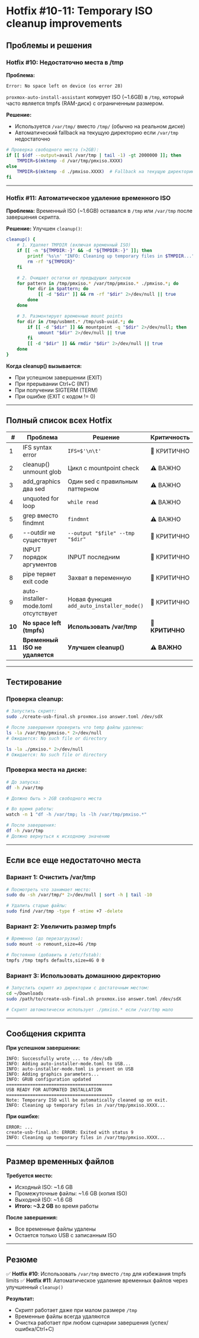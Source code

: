 # Hotfix #10-11: Temporary ISO cleanup improvements

## Проблемы и решения

### Hotfix #10: Недостаточно места в /tmp

**Проблема:**
```
Error: No space left on device (os error 28)
```

`proxmox-auto-install-assistant` копирует ISO (~1.6GB) в `/tmp`, который часто является tmpfs (RAM-диск) с ограниченным размером.

**Решение:**
- Используется `/var/tmp/` вместо `/tmp/` (обычно на реальном диске)
- Автоматический fallback на текущую директорию если `/var/tmp` недостаточно

```bash
# Проверка свободного места (>2GB):
if [[ $(df --output=avail /var/tmp | tail -1) -gt 2000000 ]]; then
    TMPDIR=$(mktemp -d /var/tmp/pmxiso.XXXX)
else
    TMPDIR=$(mktemp -d ./pmxiso.XXXX)  # Fallback на текущую директорию
fi
```

---

### Hotfix #11: Автоматическое удаление временного ISO

**Проблема:**
Временный ISO (~1.6GB) оставался в `/tmp` или `/var/tmp` после завершения скрипта.

**Решение:**
Улучшен `cleanup()`:

```bash
cleanup() {
    # 1. Удаляет TMPDIR (включая временный ISO)
    if [[ -n "${TMPDIR:-}" && -d "${TMPDIR:-}" ]]; then
        printf '%s\n' "INFO: Cleaning up temporary files in $TMPDIR..." >&2
        rm -rf "${TMPDIR}"
    fi

    # 2. Очищает остатки от предыдущих запусков
    for pattern in /tmp/pmxiso.* /var/tmp/pmxiso.* ./pmxiso.*; do
        for dir in $pattern; do
            [[ -d "$dir" ]] && rm -rf "$dir" 2>/dev/null || true
        done
    done

    # 3. Размонтирует временные mount points
    for dir in /tmp/usbmnt.* /tmp/usb-uuid.*; do
        if [[ -d "$dir" ]] && mountpoint -q "$dir" 2>/dev/null; then
            umount "$dir" 2>/dev/null || true
        fi
        [[ -d "$dir" ]] && rmdir "$dir" 2>/dev/null || true
    done
}
```

**Когда cleanup() вызывается:**
- При успешном завершении (EXIT)
- При прерывании Ctrl+C (INT)
- При получении SIGTERM (TERM)
- При ошибке (EXIT с кодом != 0)

---

## Полный список всех Hotfix

| # | Проблема | Решение | Критичность |
|---|----------|---------|-------------|
| 1 | IFS syntax error | `IFS=$'\n\t'` | 🔴 КРИТИЧНО |
| 2 | cleanup() unmount glob | Цикл с mountpoint check | ⚠️ ВАЖНО |
| 3 | add_graphics два sed | Один sed с правильным паттерном | ⚠️ ВАЖНО |
| 4 | unquoted for loop | `while read` | ⚠️ ВАЖНО |
| 5 | grep вместо findmnt | `findmnt` | ⚠️ ВАЖНО |
| 6 | --outdir не существует | `--output "$file" --tmp "$dir"` | 🔴 КРИТИЧНО |
| 7 | INPUT порядок аргументов | INPUT последним | 🔴 КРИТИЧНО |
| 8 | pipe теряет exit code | Захват в переменную | 🔴 КРИТИЧНО |
| 9 | auto-installer-mode.toml отсутствует | Новая функция `add_auto_installer_mode()` | 🔴 КРИТИЧНО |
| **10** | **No space left (tmpfs)** | **Использовать /var/tmp** | **🔴 КРИТИЧНО** |
| **11** | **Временный ISO не удаляется** | **Улучшен cleanup()** | **⚠️ ВАЖНО** |

---

## Тестирование

### Проверка cleanup:

```bash
# Запустить скрипт:
sudo ./create-usb-final.sh proxmox.iso answer.toml /dev/sdX

# После завершения проверить что temp файлы удалены:
ls -la /var/tmp/pmxiso.* 2>/dev/null
# Ожидается: No such file or directory

ls -la ./pmxiso.* 2>/dev/null
# Ожидается: No such file or directory
```

### Проверка места на диске:

```bash
# До запуска:
df -h /var/tmp

# Должно быть > 2GB свободного места

# Во время работы:
watch -n 1 "df -h /var/tmp; ls -lh /var/tmp/pmxiso.*"

# После завершения:
df -h /var/tmp
# Должно вернуться к исходному значению
```

---

## Если все еще недостаточно места

### Вариант 1: Очистить /var/tmp

```bash
# Посмотреть что занимает место:
sudo du -sh /var/tmp/* 2>/dev/null | sort -h | tail -10

# Удалить старые файлы:
sudo find /var/tmp -type f -mtime +7 -delete
```

### Вариант 2: Увеличить размер tmpfs

```bash
# Временно (до перезагрузки):
sudo mount -o remount,size=4G /tmp

# Постоянно (добавить в /etc/fstab):
tmpfs /tmp tmpfs defaults,size=4G 0 0
```

### Вариант 3: Использовать домашнюю директорию

```bash
# Запустить скрипт из директории с достаточным местом:
cd ~/Downloads
sudo /path/to/create-usb-final.sh proxmox.iso answer.toml /dev/sdX

# Скрипт автоматически использует ./pmxiso.* если /var/tmp мало
```

---

## Сообщения скрипта

**При успешном завершении:**
```
INFO: Successfully wrote ... to /dev/sdb
INFO: Adding auto-installer-mode.toml to USB...
INFO: auto-installer-mode.toml is present on USB
INFO: Adding graphics parameters...
INFO: GRUB configuration updated
========================================
USB READY FOR AUTOMATED INSTALLATION
========================================
Note: Temporary ISO will be automatically cleaned up on exit.
INFO: Cleaning up temporary files in /var/tmp/pmxiso.XXXX...
```

**При ошибке:**
```
ERROR: ...
create-usb-final.sh: ERROR: Exited with status 9
INFO: Cleaning up temporary files in /var/tmp/pmxiso.XXXX...
```

---

## Размер временных файлов

**Требуется место:**
- Исходный ISO: ~1.6 GB
- Промежуточные файлы: ~1.6 GB (копия ISO)
- Выходной ISO: ~1.6 GB
- **Итого: ~3.2 GB** во время работы

**После завершения:**
- Все временные файлы удалены
- Остается только USB с записанным ISO

---

## Резюме

✅ **Hotfix #10**: Использовать `/var/tmp` вместо `/tmp` для избежания tmpfs limits
✅ **Hotfix #11**: Автоматическое удаление временных файлов через улучшенный `cleanup()`

**Результат:**
- Скрипт работает даже при малом размере `/tmp`
- Временные файлы всегда удаляются
- Очистка работает при любом сценарии завершения (успех/ошибка/Ctrl+C)
